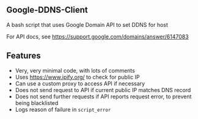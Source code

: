 ## Google-DDNS-Client
A bash script that uses Google Domain API to set DDNS for host

For API docs, see https://support.google.com/domains/answer/6147083

## Features
- Very, very minimal code, with lots of comments
- Uses https://www.ipify.org/ to check for public IP
- Can use a custom proxy to access API if necessary
- Does not send request to API if current public IP matches DNS record
- Does not send further requests if API reports request error, to prevent being blacklisted
- Logs reason of failure in `script_error`
